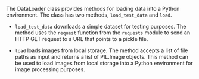 The DataLoader class provides methods for loading data into a Python environment. The class has two methods, `load_test_data` and `load`. 

- `load_test_data` downloads a simple dataset for testing purposes. The method uses the `request` function from the `requests` module to send an HTTP GET request to a URL that points to a pickle file.

- `load` loads images from local storage. The method accepts a list of file paths as input and returns a list of PIL.Image objects. This method can be used to load images from local storage into a Python environment for image processing purposes.
